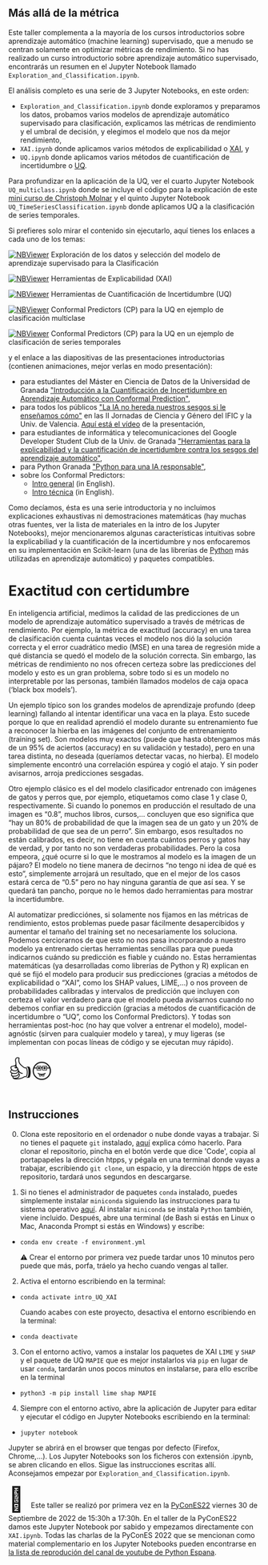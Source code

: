 ## Más allá de la métrica

Este taller complementa a la mayoría de los cursos introductorios sobre aprendizaje automático (machine learning) supervisado, que a menudo se centran solamente en optimizar métricas de rendimiento. Si no has realizado un curso introductorio sobre aprendizaje automático supervisado, encontrarás un resumen en el Jupyter Notebook llamado `Exploration_and_Classification.ipynb`.

El análisis completo es una serie de 3 Jupyter Notebooks, en este orden:

+ `Exploration_and_Classification.ipynb` donde exploramos y preparamos los datos, probamos varios modelos de aprendizaje automático supervisado para clasificación, explicamos las métricas de rendimiento y el umbral de decisión, y elegimos el modelo que nos da mejor rendimiento,
+ `XAI.ipynb` donde aplicamos varios métodos de explicabilidad o [XAI](https://en.wikipedia.org/wiki/Explainable_artificial_intelligence), y
+ `UQ.ipynb` donde aplicamos varios métodos de cuantificación de incertidumbre o [UQ](https://en.wikipedia.org/wiki/Uncertainty_quantification).

Para profundizar en la aplicación de la UQ, ver el cuarto Jupyter Notebook `UQ_multiclass.ipynb` donde se incluye el código para la explicación de este [mini curso de Christoph Molnar](https://mindfulmodeler.substack.com/p/week-1-getting-started-with-conformal) y el quinto Jupyter Notebook `UQ_TimeSeriesClassification.ipynb` donde aplicamos UQ a la clasificación de series temporales.

Si prefieres solo mirar el contenido sin ejecutarlo, aquí tienes los enlaces a cada uno de los temas:

[![NBViewer](https://raw.githubusercontent.com/jupyter/design/master/logos/Badges/nbviewer_badge.svg)](https://nbviewer.org/github/MMdeCastro/Uncertainty_Quantification_XAI/blob/main/Exploration_and_Classification.ipynb) Exploración de los datos y selección del modelo de aprendizaje supervisado para la Clasificación

[![NBViewer](https://raw.githubusercontent.com/jupyter/design/master/logos/Badges/nbviewer_badge.svg)](https://nbviewer.org/github/MMdeCastro/Uncertainty_Quantification_XAI/blob/main/XAI.ipynb) Herramientas de Explicabilidad (XAI)

[![NBViewer](https://raw.githubusercontent.com/jupyter/design/master/logos/Badges/nbviewer_badge.svg)](https://nbviewer.org/github/MMdeCastro/Uncertainty_Quantification_XAI/blob/main/UQ.ipynb) Herramientas de Cuantificación de Incertidumbre (UQ)

[![NBViewer](https://raw.githubusercontent.com/jupyter/design/master/logos/Badges/nbviewer_badge.svg)](https://nbviewer.org/github/MMdeCastro/Uncertainty_Quantification_XAI/blob/main/UQ_multiclass.ipynb) Conformal Predictors (CP) para la UQ en ejemplo de clasificación multiclase

[![NBViewer](https://raw.githubusercontent.com/jupyter/design/master/logos/Badges/nbviewer_badge.svg)](https://nbviewer.org/github/MMdeCastro/Uncertainty_Quantification_XAI/blob/main/UQ_TimeSeriesClassification.ipynb) Conformal Predictors (CP) para la UQ en un ejemplo de clasificación de series temporales

y el enlace a las diapositivas de las presentaciones introductorias (contienen animaciones, mejor verlas en modo presentación):
+ para estudiantes del Máster en Ciencia de Datos de la Universidad de Granada ["Introducción a la Cuantificación de Incertidumbre en Aprendizaje Automático con Conformal Prediction"](https://docs.google.com/presentation/d/1yFHn4_Byt6_f5arFOdhUWBXOrN7BrYbmEc2gMhJ0RVY/edit?usp=sharing),
+ para todos los públicos ["La IA no hereda nuestros sesgos si le enseñamos cómo"](https://docs.google.com/presentation/d/1bp8rJTtZ5aAGeNwwdTdue4vGcs27QvcEeA1VbHPce9c/edit#slide=id.g211627b4636_0_101) en las II Jornadas de Ciencia y Género del IFIC y la Univ. de Valencia. [Aquí está el vídeo](https://youtu.be/89G74PBnoVc) de la presentación,
+ para estudiantes de informática y telecomunicaciones del Google Developer Student Club de la Univ. de Granada ["Herramientas para la explicabilidad y la cuantificación de incertidumbre contra los sesgos del aprendizaje automático"](https://docs.google.com/presentation/d/1p5QVf4JaDDFl7IM6XLclfWbcU0a5a8Il9MTu8-9fB84/edit#slide=id.g20f7f9abf3c_0_101),
+ para Python Granada ["Python para una IA responsable"](https://docs.google.com/presentation/d/1kil2P6pYuKcan1QcvaxNWXoyoEXkJnBWgpt0gZMfejg/edit?usp=sharing),
+ sobre los Conformal Predictors:
  + [Intro general](https://docs.google.com/presentation/d/1Q6oxcgmNv0GsmNFA5npAzQGDuy_XolBKStN4KUhP4Gk/edit?usp=sharing) (in English).
  + [Intro técnica](https://docs.google.com/presentation/d/1bQYIFyQysQPx79wJq1mltylsH_aeO2AnLYRlHiLq6vo/edit#slide=id.g2dc32e8043a_0_5) (in English).

Como decíamos, ésta es una serie introductoria y no incluimos explicaciones exhaustivas ni demostraciones matemáticas (hay muchas otras fuentes, ver la lista de materiales en la intro de los Jupyter Notebooks), mejor mencionaremos algunas características intuitivas sobre la explicabiliad y la cuantificación de la incertidumbre y nos enfocaremos en su implementación en Scikit-learn (una de las librerías de [Python](https://es.wikipedia.org/wiki/Python) más utilizadas en aprendizaje automático) y paquetes compatibles.

# Exactitud con certidumbre

En inteligencia artificial, medimos la calidad de las predicciones de un modelo de aprendizaje automático supervisado a través de métricas de rendimiento. Por ejemplo, la métrica de exactitud (accuracy) en una tarea de clasificación cuenta cuántas veces el modelo nos dió la solución correcta y el error cuadrático medio (MSE) en una tarea de regresión mide a qué distancia se quedó el modelo de la solución correcta. Sin embargo, las métricas de rendimiento no nos ofrecen certeza sobre las predicciones del modelo y esto es un gran problema, sobre todo si es un modelo no interpretable por las personas, también llamados modelos de caja opaca (‘black box models’).

Un ejemplo típico son los grandes modelos de aprendizaje profundo (deep learning) fallando al intentar identificar una vaca en la playa. Esto sucede porque lo que en realidad aprendió el modelo durante su entrenamiento fue a reconocer la hierba en las imágenes del conjunto de entrenamiento (training set). Son modelos muy exactos (puede que hasta obtengamos más de un 95% de aciertos (accuracy) en su validación y testado), pero en una tarea distinta, no deseada (queríamos detectar vacas, no hierba). El modelo simplemente encontró una correlación espúrea y cogió el atajo. Y sin poder avisarnos, arroja predicciones sesgadas.

Otro ejemplo clásico es el del modelo clasificador entrenado con imágenes de gatos y perros que, por ejemplo, etiquetamos como clase 1 y clase 0, respectivamente. Si cuando lo ponemos en producción el resultado de una imagen es “0.8”, muchos libros, cursos,… concluyen que eso significa que “hay un 80% de probabilidad de que la imagen sea de un gato y un 20% de probabilidad de que sea de un perro”. Sin embargo, esos resultados no están calibrados, es decir, no tiene en cuenta cuántos perros y gatos hay de verdad, y por tanto no son verdaderas probabilidades. Pero la cosa empeora, ¿qué ocurre si lo que le mostramos al modelo es la imagen de un pájaro? El modelo no tiene manera de decirnos “no tengo ni idea de qué es esto”, simplemente arrojará un resultado, que en el mejor de los casos estará cerca de “0.5” pero no hay ninguna garantía de que así sea. Y se quedará tan pancho, porque no le hemos dado herramientas para mostrar la incertidumbre.

Al automatizar predicciónes, si solamente nos fijamos en las métricas de rendimiento, estos problemas puede pasar fácilmente desapercibidos y aumentar el tamaño del training set no necesariamente los soluciona. Podemos cerciorarnos de que esto no nos pasa incorporando a nuestro modelo ya entrenado ciertas herramientas sencillas para que pueda indicarnos cuándo su predicción es fiable y cuándo no. Estas herramientas matemáticas (ya desarrolladas como librerías de Python y R) explican en qué se fijó el modelo para producir sus predicciones (gracias a métodos de explicabilidad o “XAI”, como los SHAP values, LIME,…) o nos proveen de probabilidades calibradas y intervalos de predicción que incluyen con certeza el valor verdadero para que el modelo pueda avisarnos cuando no debemos confiar en su predicción (gracias a métodos de cuantificación de incertidumbre o “UQ”, como los Conformal Predictors). Y todas son herramientas post-hoc (no hay que volver a entrenar el modelo), model-agnóstic (sirven para cualquier modelo y tarea), y muy ligeras (se implementan con pocas líneas de código y se ejecutan muy rápido).

<font size="10"> 👍🤓 </font>

## Instrucciones

0. Clona este repositorio en el ordenador o nube donde vayas a trabajar. Si no tienes el paquete `git` instalado, [aquí](https://git-scm.com/book/en/v2/Getting-Started-Installing-Git) explica cómo hacerlo. Para clonar el repositorio, pincha en el botón verde que dice 'Code', copia al portapapeles la dirección htpps, y pégala en una terminal donde vayas a trabajar, escribiendo `git clone`, un espacio, y la dirección htpps de este repositorio, tardará unos segundos en descargarse.  

1. Si no tienes el administrador de paquetes `conda` instalado, puedes simplemente instalar `miniconda` siguiendo las instrucciones para tu sistema operativo [aquí](https://docs.conda.io/en/latest/miniconda.html). Al instalar `miniconda` se instala `Python` también, viene incluido. Después, abre una terminal (de Bash si estás en Linux o Mac, Anaconda Prompt si estás en Windows) y escribe:

+ `conda env create -f environment.yml`

  ⚠️ Crear el entorno por primera vez puede tardar unos 10 minutos pero puede que más, porfa, tráelo ya hecho cuando vengas al taller. 

2. Activa el entorno escribiendo en la terminal:

+ `conda activate intro_UQ_XAI`

  Cuando acabes con este proyecto, desactiva el entorno escribiendo en la terminal:

+ `conda deactivate`

3. Con el entorno activo, vamos a instalar los paquetes de XAI `LIME` y `SHAP` y el paquete de UQ `MAPIE` que es mejor instalarlos via `pip` en lugar de usar `conda`, tardarán unos pocos minutos en instalarse, para ello escribe en la terminal

+ `python3 -m pip install lime shap MAPIE`

4. Siempre con el entorno activo, abre la aplicación de Jupyter para editar y ejecutar el código en Jupyter Notebooks escribiendo en la terminal:

+ `jupyter notebook`

Jupyter se abrirá en el browser que tengas por defecto (Firefox, Chrome,...). Los Jupyter Notebooks son los ficheros con extensión .ipynb, se abren clicando en ellos. Sigue las instrucciones escritas allí. Aconsejamos empezar por `Exploration_and_Classification.ipynb`. 

<font size="10"> 📝 </font>Este taller se realizó por primera vez en la [PyConES22](https://2022.es.pycon.org/) viernes 30 de Septiembre de 2022 de 15:30h a 17:30h. En el taller de la PyConES22 damos este Jupyter Notebook por sabido y empezamos directamente con `XAI.ipynb`. Todas las charlas de la PyConES 2022 que se mencionan como material complementario en los Jupyter Notebooks pueden encontrarse en [la lista de reprodución del canal de youtube de Python Espana](https://www.youtube.com/@PythonES). 
